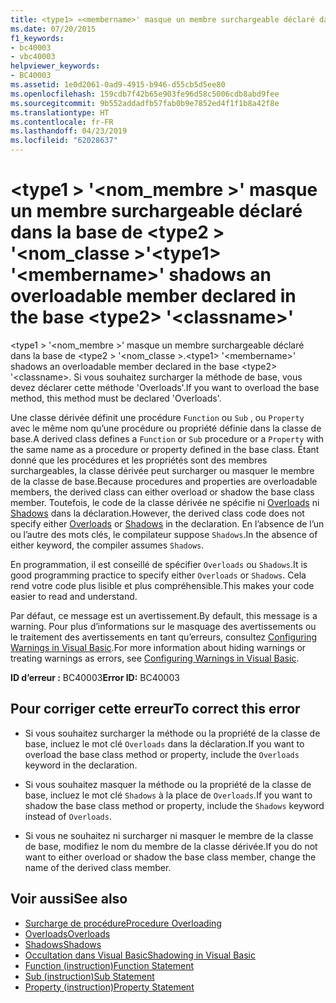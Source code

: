 ```yaml
---
title: <type1> «<membername>' masque un membre surchargeable déclaré dans la base de <type2> '<classname>»
ms.date: 07/20/2015
f1_keywords:
- bc40003
- vbc40003
helpviewer_keywords:
- BC40003
ms.assetid: 1e0d2061-0ad9-4915-b946-d55cb5d5ee80
ms.openlocfilehash: 159cdb7f42b65e903fe96d58c5006cdb8abd9fee
ms.sourcegitcommit: 9b552addadfb57fab0b9e7852ed4f1f1b8a42f8e
ms.translationtype: HT
ms.contentlocale: fr-FR
ms.lasthandoff: 04/23/2019
ms.locfileid: "62028637"
---
```

# <a name="type1-membername-shadows-an-overloadable-member-declared-in-the-base-type2-classname"></a><span data-ttu-id="00058-102">\<type1 > '\<nom_membre >' masque un membre surchargeable déclaré dans la base de \<type2 > '\<nom_classe >'</span><span class="sxs-lookup"><span data-stu-id="00058-102">\<type1> '\<membername>' shadows an overloadable member declared in the base \<type2> '\<classname>'</span></span>
<span data-ttu-id="00058-103">\<type1 > '\<nom_membre >' masque un membre surchargeable déclaré dans la base de \<type2 > '\<nom_classe >.</span><span class="sxs-lookup"><span data-stu-id="00058-103">\<type1> '\<membername>' shadows an overloadable member declared in the base \<type2> '\<classname>.</span></span> <span data-ttu-id="00058-104">Si vous souhaitez surcharger la méthode de base, vous devez déclarer cette méthode 'Overloads'.</span><span class="sxs-lookup"><span data-stu-id="00058-104">If you want to overload the base method, this method must be declared 'Overloads'.</span></span>  
  
 <span data-ttu-id="00058-105">Une classe dérivée définit une procédure `Function` ou `Sub` , ou `Property` avec le même nom qu’une procédure ou propriété définie dans la classe de base.</span><span class="sxs-lookup"><span data-stu-id="00058-105">A derived class defines a `Function` or `Sub` procedure or a `Property` with the same name as a procedure or property defined in the base class.</span></span> <span data-ttu-id="00058-106">Étant donné que les procédures et les propriétés sont des membres surchargeables, la classe dérivée peut surcharger ou masquer le membre de la classe de base.</span><span class="sxs-lookup"><span data-stu-id="00058-106">Because procedures and properties are overloadable members, the derived class can either overload or shadow the base class member.</span></span> <span data-ttu-id="00058-107">Toutefois, le code de la classe dérivée ne spécifie ni [Overloads](../../visual-basic/language-reference/modifiers/overloads.md) ni [Shadows](../../visual-basic/language-reference/modifiers/shadows.md) dans la déclaration.</span><span class="sxs-lookup"><span data-stu-id="00058-107">However, the derived class code does not specify either [Overloads](../../visual-basic/language-reference/modifiers/overloads.md) or [Shadows](../../visual-basic/language-reference/modifiers/shadows.md) in the declaration.</span></span> <span data-ttu-id="00058-108">En l’absence de l’un ou l’autre des mots clés, le compilateur suppose `Shadows`.</span><span class="sxs-lookup"><span data-stu-id="00058-108">In the absence of either keyword, the compiler assumes `Shadows`.</span></span>  
  
 <span data-ttu-id="00058-109">En programmation, il est conseillé de spécifier `Overloads` ou `Shadows`.</span><span class="sxs-lookup"><span data-stu-id="00058-109">It is good programming practice to specify either `Overloads` or `Shadows`.</span></span> <span data-ttu-id="00058-110">Cela rend votre code plus lisible et plus compréhensible.</span><span class="sxs-lookup"><span data-stu-id="00058-110">This makes your code easier to read and understand.</span></span>  
  
 <span data-ttu-id="00058-111">Par défaut, ce message est un avertissement.</span><span class="sxs-lookup"><span data-stu-id="00058-111">By default, this message is a warning.</span></span> <span data-ttu-id="00058-112">Pour plus d’informations sur le masquage des avertissements ou le traitement des avertissements en tant qu’erreurs, consultez [Configuring Warnings in Visual Basic](/visualstudio/ide/configuring-warnings-in-visual-basic).</span><span class="sxs-lookup"><span data-stu-id="00058-112">For more information about hiding warnings or treating warnings as errors, see [Configuring Warnings in Visual Basic](/visualstudio/ide/configuring-warnings-in-visual-basic).</span></span>  
  
 <span data-ttu-id="00058-113">**ID d’erreur :** BC40003</span><span class="sxs-lookup"><span data-stu-id="00058-113">**Error ID:** BC40003</span></span>  
  
## <a name="to-correct-this-error"></a><span data-ttu-id="00058-114">Pour corriger cette erreur</span><span class="sxs-lookup"><span data-stu-id="00058-114">To correct this error</span></span>  
  
- <span data-ttu-id="00058-115">Si vous souhaitez surcharger la méthode ou la propriété de la classe de base, incluez le mot clé `Overloads` dans la déclaration.</span><span class="sxs-lookup"><span data-stu-id="00058-115">If you want to overload the base class method or property, include the `Overloads` keyword in the declaration.</span></span>  
  
- <span data-ttu-id="00058-116">Si vous souhaitez masquer la méthode ou la propriété de la classe de base, incluez le mot clé `Shadows` à la place de `Overloads`.</span><span class="sxs-lookup"><span data-stu-id="00058-116">If you want to shadow the base class method or property, include the `Shadows` keyword instead of `Overloads`.</span></span>  
  
- <span data-ttu-id="00058-117">Si vous ne souhaitez ni surcharger ni masquer le membre de la classe de base, modifiez le nom du membre de la classe dérivée.</span><span class="sxs-lookup"><span data-stu-id="00058-117">If you do not want to either overload or shadow the base class member, change the name of the derived class member.</span></span>  
  
## <a name="see-also"></a><span data-ttu-id="00058-118">Voir aussi</span><span class="sxs-lookup"><span data-stu-id="00058-118">See also</span></span>

- [<span data-ttu-id="00058-119">Surcharge de procédure</span><span class="sxs-lookup"><span data-stu-id="00058-119">Procedure Overloading</span></span>](../../visual-basic/programming-guide/language-features/procedures/procedure-overloading.md)
- [<span data-ttu-id="00058-120">Overloads</span><span class="sxs-lookup"><span data-stu-id="00058-120">Overloads</span></span>](../../visual-basic/language-reference/modifiers/overloads.md)
- [<span data-ttu-id="00058-121">Shadows</span><span class="sxs-lookup"><span data-stu-id="00058-121">Shadows</span></span>](../../visual-basic/language-reference/modifiers/shadows.md)
- [<span data-ttu-id="00058-122">Occultation dans Visual Basic</span><span class="sxs-lookup"><span data-stu-id="00058-122">Shadowing in Visual Basic</span></span>](../../visual-basic/programming-guide/language-features/declared-elements/shadowing.md)
- [<span data-ttu-id="00058-123">Function (instruction)</span><span class="sxs-lookup"><span data-stu-id="00058-123">Function Statement</span></span>](../../visual-basic/language-reference/statements/function-statement.md)
- [<span data-ttu-id="00058-124">Sub (instruction)</span><span class="sxs-lookup"><span data-stu-id="00058-124">Sub Statement</span></span>](../../visual-basic/language-reference/statements/sub-statement.md)
- [<span data-ttu-id="00058-125">Property (instruction)</span><span class="sxs-lookup"><span data-stu-id="00058-125">Property Statement</span></span>](../../visual-basic/language-reference/statements/property-statement.md)
